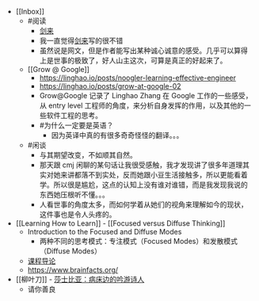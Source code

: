 - [[Inbox]]
	- #阅读
		- [剑来](https://weread.qq.com/web/reader/8e5326b07153adcf8e53d42kc4c329b011c4ca4238a0201)
		- 我一直觉得[剑来](https://weread.qq.com/web/reader/8e5326b07153adcf8e53d42kc4c329b011c4ca4238a0201)写的很不错
		- 虽然说是网文，但是作者能写出某种诚心诚意的感受。几乎可以算得上是世事的极致了，好人山主这次，可算是真正的好起来了。
	- [[Grow @ Google]]
		- https://linghao.io/posts/noogler-learning-effective-engineer
		- https://linghao.io/posts/grow-at-google-02
		- Grow@Google 记录了 Linghao Zhang 在 Google 工作的一些感受，从 entry level 工程师的角度，来分析自身发挥的作用，以及其他的一些软件工程的思考。
		- #为什么一定要是英语？
			- 因为英译中真的有很多奇奇怪怪的翻译。。。
	- #闲谈
		- 与其期望改变，不如顺其自然。
		- 那天跟 cmj 闲聊的某句话让我很受感触，我才发现讲了很多年道理其实对她来讲都落不到实处，反而她跟小豆生活接触多，所以更能看着学。所以很是尴尬，这点的认知上没有谁对谁错，而是我发现我说的东西她压根听不懂。。。
		- 人看世事的角度太多，而如何学着从她们的视角来理解如今的现状，这件事也是令人头疼的。
- [[Learning How to Learn]] - [[Focused versus Diffuse Thinking]]
	- Introduction to the Focused and Diffuse Modes
		- 两种不同的思考模式：专注模式（Focused Modes）和发散模式（Diffuse Modes）
	- [课程导论](https://www.coursera.org/learn/learning-how-to-learn/supplement/0PXPI/welcome-and-course-information)
	- https://www.brainfacts.org/
- [[柳叶刀]] - [莎士比亚：病床边的吟游诗人](https://www.thelancet.com/pb/assets/raw/Lancet/articles/lancet-shakespeare.pdf)
	- 请你善良